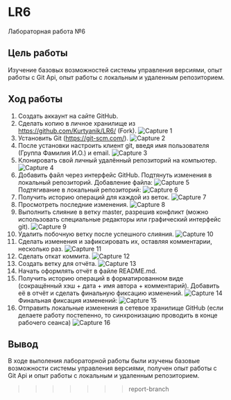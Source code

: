 # LR6
Лабораторная работа №6
## Цель работы
Изучение базовых возможностей системы управления версиями, опыт работы с Git Api, опыт работы с локальным и удаленным репозиторием.
## Ход работы
1. Создать аккаунт на сайте GitHub.
2. Сделать копию в личное хранилище из https://github.com/Kurtyanik/LR6/ (Fork).
![Capture 1](screenshots\Capture1.PNG "Копия в личное хранилище")
3. Установить Git (https://git-scm.com/).
![Capture 2](screenshots\Capture2.PNG "Установка Git")
4. После установки настроить клиент git, введя имя пользователя (Группа
Фамилия И.О.) и email.
![Capture 3](screenshots\Capture3.PNG "Настройка клиента")
5. Клонировать свой личный удалённый репозиторий на компьютер.
![Capture 4](screenshots\Capture4.PNG "Клонирование репозитория")
6. Добавить файл через интерфейс GitHub. Подтянуть изменения в
локальный репозиторий.
Добавление файла:
![Capture 5](screenshots\Capture5.PNG "Создание файла")
Подтягивание в локальный репозиторий:
![Capture 6](screenshots\Capture6.PNG "Подтягивание в локальный репозиторий")
7. Получить историю операций для каждой из веток.
![Capture 7](screenshots\Capture7.PNG "История веток")
8. Просмотреть последние изменения.
![Capture 8](screenshots\Capture8.PNG "Последнее действие")
9. Выполнить слияние в ветку master, разрешив конфликт (можно использовать специальные редакторы или графический интерфейс git).
![Capture 9](screenshots\Capture9.PNG "Слияние")
10. Удалить побочную ветку после успешного слияния.
![Capture 10](screenshots\Capture10.PNG "Удаление побочной ветки")
11. Сделать изменения и зафиксировать их, оставляя комментарии, несколько раз.
![Capture 11](screenshots\Capture11.PNG "Создание изменений")
12. Сделать откат коммита.
![Capture 12](screenshots\Capture12.PNG "Откат коммита")
13. Создать ветку для отчёта.
![Capture 13](screenshots\Capture13.PNG "Ветка для отчёта")
14. Начать оформлять отчёт в файле README.md.
15. Получить историю операций в форматированном виде (сокращённый хэш + дата + имя автора + комментарий). Добавить её в отчёт и сделать финальную фиксацию изменений.
![Capture 14](screenshots\Capture14.PNG "История")
Финальная фиксация изменений:
![Capture 15](screenshots\Capture15.PNG "Последний коммит")
16. Отправить локальные изменения в сетевое хранилище GitHub (если делаете работу постепенно, то синхронизацию проводить в конце рабочего сеанса)
![Capture 16](screenshots\Capture16.PNG "Отправка локальных изменений")
## Вывод
В ходе выполения лабораторной работы были изучены базовые возможности системы управления версиями, получен опыт работы с Git Api и опыт работы с локальным и удаленным репозиторием.
>>>>>>> report-branch
